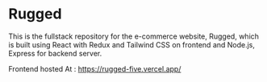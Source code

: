 # Rugged
This is the fullstack repository for the e-commerce website, Rugged, which is built using React with Redux and Tailwind CSS on frontend and Node.js, Express for backend server.

Frontend hosted At : https://rugged-five.vercel.app/
